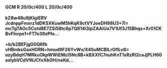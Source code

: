 #### GCM R 20/0c/400 L 20/0c/400
**kZ8w48u9jKIgiERV**<br/>**JcdnppFmxrz1dDKSXKuwM5hKqK9ctVYJoeDH98U3+7I=**<br/>**mcTgTAOc5Cstd8E7ZSi58tc8p7Q814i3ipZAAiUa7V1Uf3J15Bhqs+Xr01CKBvFlnrpe1+FT7o39zPfo...**<br/><br/>
**+b/b2BEFjgG0Q6fb**<br/>**vHBmksGaxHORN+hmud9F26YvWv/X4SuMCBILrGfILv8=**<br/>**ozyBdqH7MRkuOkpWWiEMcI5Nc8B+kBXXfC7nuhKnT1xRzRI2caJjPLH60aslybVCdVWJCfxXbOH/neKd...**